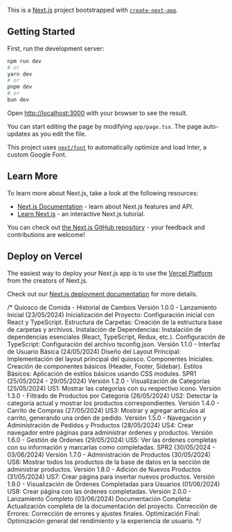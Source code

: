 This is a [Next.js](https://nextjs.org/) project bootstrapped with [`create-next-app`](https://github.com/vercel/next.js/tree/canary/packages/create-next-app).

## Getting Started

First, run the development server:

```bash
npm run dev
# or
yarn dev
# or
pnpm dev
# or
bun dev
```

Open [http://localhost:3000](http://localhost:3000) with your browser to see the result.

You can start editing the page by modifying `app/page.tsx`. The page auto-updates as you edit the file.

This project uses [`next/font`](https://nextjs.org/docs/basic-features/font-optimization) to automatically optimize and load Inter, a custom Google Font.

## Learn More

To learn more about Next.js, take a look at the following resources:

- [Next.js Documentation](https://nextjs.org/docs) - learn about Next.js features and API.
- [Learn Next.js](https://nextjs.org/learn) - an interactive Next.js tutorial.

You can check out [the Next.js GitHub repository](https://github.com/vercel/next.js/) - your feedback and contributions are welcome!

## Deploy on Vercel

The easiest way to deploy your Next.js app is to use the [Vercel Platform](https://vercel.com/new?utm_medium=default-template&filter=next.js&utm_source=create-next-app&utm_campaign=create-next-app-readme) from the creators of Next.js.

Check out our [Next.js deployment documentation](https://nextjs.org/docs/deployment) for more details.

/\*
Quiosco de Comida - Historial de Cambios
Versión 1.0.0 - Lanzamiento Inicial (23/05/2024)
Inicialización del Proyecto: Configuración inicial con React y TypeScript.
Estructura de Carpetas: Creación de la estructura base de carpetas y archivos.
Instalación de Dependencias: Instalación de dependencias esenciales (React, TypeScript, Redux, etc.).
Configuración de TypeScript: Configuración del archivo tsconfig.json.
Versión 1.1.0 - Interfaz de Usuario Básica (24/05/2024)
Diseño del Layout Principal: Implementación del layout principal del quiosco.
Componentes Iniciales: Creación de componentes básicos (Header, Footer, Sidebar).
Estilos Básicos: Aplicación de estilos básicos usando CSS modules.
SPR1 (25/05/2024 - 29/05/2024)
Versión 1.2.0 - Visualización de Categorías (25/05/2024)
US1: Mostrar las categorías con su respectivo icono.
Versión 1.3.0 - Filtrado de Productos por Categoría (26/05/2024)
US2: Detectar la categoría actual y mostrar los productos correspondientes.
Versión 1.4.0 - Carrito de Compras (27/05/2024)
US3: Mostrar y agregar artículos al carrito, generando una orden de pedido.
Versión 1.5.0 - Navegación y Administración de Pedidos y Productos (28/05/2024)
US4: Crear navegador entre páginas para administrar órdenes y productos.
Versión 1.6.0 - Gestión de Órdenes (29/05/2024)
US5: Ver las órdenes completas con su información y marcarlas como completadas.
SPR2 (30/05/2024 - 03/06/2024)
Versión 1.7.0 - Administración de Productos (30/05/2024)
US6: Mostrar todos los productos de la base de datos en la sección de administrar productos.
Versión 1.8.0 - Adición de Nuevos Productos (31/05/2024)
US7: Crear página para insertar nuevos productos.
Versión 1.9.0 - Visualización de Órdenes Completadas para Usuarios (01/06/2024)
US8: Crear página con las órdenes completadas.
Versión 2.0.0 - Lanzamiento Completo (03/06/2024)
Documentación Completa: Actualización completa de la documentación del proyecto.
Corrección de Errores: Corrección de errores y ajustes finales.
Optimización Final: Optimización general del rendimiento y la experiencia de usuario.
\*/
